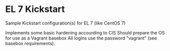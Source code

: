 # EL 7 Kickstart
Sample Kickstart configuration(s) for EL 7 (like CentOS 7)

Implements some basic hardening accourding to CIS
Should prepare the OS for use as a Vagrant basebox
All logins use the password "vagrant" (see basebox requirements).
